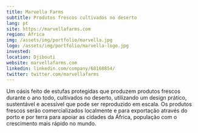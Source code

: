 ```yaml
---
title: Marvella Farms
subtitle: Produtos frescos cultivados no deserto
lang: pt
site: https://marvellafarms.com
region: África
img: /assets/img/portfolio/marvella.jpg
logo: /assets/img/portfolio/marvella-logo.jpg
invested:
location: Djibouti
website: marvellafarms.com
linkedin: linkedin.com/company/68168854/
twitter: twitter.com/marvellafarms
---
```


Um oásis feito de estufas protegidas que produzem produtos frescos durante o ano todo, cultivados no deserto, utilizando um design prático, sustentável e acessível que pode ser reproduzido em escala. Os produtos frescos serão comercializados localmente e para exportação através do porto e por terra para apoiar as cidades da África, população com o crescimento mais rápido no mundo.
